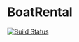 # BoatRental
[![Build Status](https://travis-ci.org/OlaQla/django-blog.svg?branch=master)](https://travis-ci.org/OlaQla/django-blog)